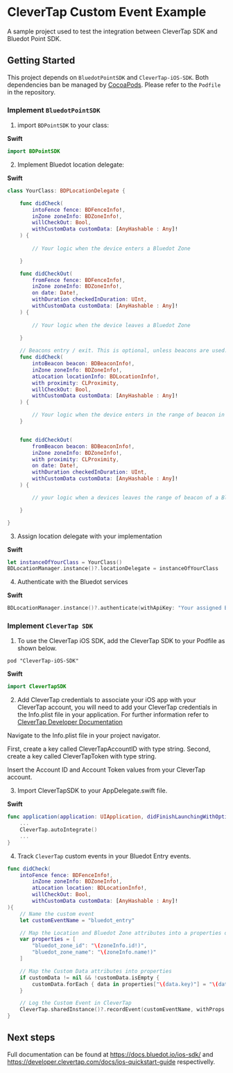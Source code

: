 # CleverTap Custom Event Example

A sample project used to test the integration between CleverTap SDK and Bluedot Point SDK.
## Getting Started

This project depends on `BluedotPointSDK` and `CleverTap-iOS-SDK`. Both dependencies ban be managed by [CocoaPods](https://cocoapods.org/). Please refer to the `Podfile` in the repository.

### Implement `BluedotPointSDK`

1. import `BDPointSDK` to your class:

**Swift**

```swift
import BDPointSDK
```

2. Implement Bluedot location delegate:

**Swift**
```swift
class YourClass: BDPLocationDelegate {

    func didCheck(
        intoFence fence: BDFenceInfo!,
        inZone zoneInfo: BDZoneInfo!,
        willCheckOut: Bool,
        withCustomData customData: [AnyHashable : Any]!
    ) {
     
        // Your logic when the device enters a Bluedot Zone

    }

    func didCheckOut(
        fromFence fence: BDFenceInfo!,
        inZone zoneInfo: BDZoneInfo!,
        on date: Date!,
        withDuration checkedInDuration: UInt,
        withCustomData customData: [AnyHashable : Any]!
    ) {
        
        // Your logic when the device leaves a Bluedot Zone
        
    }

    // Beacons entry / exit. This is optional, unless beacons are used.
    func didCheck(
        intoBeacon beacon: BDBeaconInfo!,
        inZone zoneInfo: BDZoneInfo!,
        atLocation locationInfo: BDLocationInfo!,
        with proximity: CLProximity,
        willCheckOut: Bool,
        withCustomData customData: [AnyHashable : Any]!
    ) {

        // Your logic when the device enters in the range of beacon in a Bluedot Zone
    }


    func didCheckOut(
        fromBeacon beacon: BDBeaconInfo!,
        inZone zoneInfo: BDZoneInfo!,
        with proximity: CLProximity,
        on date: Date!,
        withDuration checkedInDuration: UInt,
        withCustomData customData: [AnyHashable : Any]! 
    ) {

        // your logic when a devices leaves the range of beacon of a Bluedot Zone

    }

}
```

3. Assign location delegate with your implementation

**Swift**
```swift
let instanceOfYourClass = YourClass()
BDLocationManager.instance()?.locationDelegate = instanceOfYourClass
```

4. Authenticate with the Bluedot services

**Swift**
```swift
BDLocationManager.instance()?.authenticate(withApiKey: "Your assigned Bluedot API Key", requestAuthorization: .authorizedAlways)
```

### Implement `CleverTap SDK`

1. To use the CleverTap iOS SDK, add the CleverTap SDK to your Podfile as shown below.
```
pod "CleverTap-iOS-SDK"
```

**Swift**
```swift
import CleverTapSDK
```

2. Add CleverTap credentials to associate your iOS app with your CleverTap account, you will need to add your CleverTap credentials in the Info.plist file in your application. For further information refer to [CleverTap Developer Documentation](https://developer.clevertap.com/docs/ios-quickstart-guide)

Navigate to the Info.plist file in your project navigator.

First, create a key called CleverTapAccountID with type string.
Second, create a key called CleverTapToken with type string.

Insert the Account ID and Account Token values from your CleverTap account.

3. Import CleverTapSDK to your AppDelegate.swift file.

**Swift**
```swift
func application(application: UIApplication, didFinishLaunchingWithOptions launchOptions: [NSObject:AnyObject]?) -> Bool {
    ...
    CleverTap.autoIntegrate()
    ...
}
```

4. Track `CleverTap` custom events in your Bluedot Entry events.

```swift
func didCheck(
    intoFence fence: BDFenceInfo!,
        inZone zoneInfo: BDZoneInfo!,
        atLocation location: BDLocationInfo!,
        willCheckOut: Bool,
        withCustomData customData: [AnyHashable : Any]!
){
    // Name the custom event 
    let customEventName = "bluedot_entry"

    // Map the Location and Bluedot Zone attributes into a properties dictionary
    var properties = [
        "bluedot_zone_id": "\(zoneInfo.id!)",
        "bluedot_zone_name": "\(zoneInfo.name!)"
    ]

    // Map the Custom Data attributes into properties
    if customData != nil && !customData.isEmpty {
        customData.forEach { data in properties["\(data.key)"] = "\(data.value)"}
    }

    // Log the Custom Event in CleverTap
    CleverTap.sharedInstance()?.recordEvent(customEventName, withProps: properties)
}

```

## Next steps
Full documentation can be found at https://docs.bluedot.io/ios-sdk/ and https://developer.clevertap.com/docs/ios-quickstart-guide respectivelly.